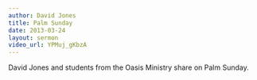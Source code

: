```yaml
--- 
author: David Jones
title: Palm Sunday 
date: 2013-03-24 
layout: sermon
video_url: YPMuj_gKbzA
---
```


David Jones and students from the Oasis Ministry share on Palm Sunday.